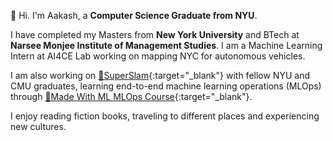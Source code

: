 👋 Hi. I'm Aakash, a **Computer Science Graduate from NYU**.

I have completed my Masters from **New York University** and BTech at **Narsee Monjee Institute of Management Studies**. I am a Machine Learning Intern at AI4CE Lab working on mapping NYC for autonomous vehicles.

I am also working on [📸SuperSlam](https://github.com/adityamwagh/SuperSLAM){:target="_blank"} with fellow NYU and CMU graduates, learning end-to-end machine learning operations (MLOps) through [📖Made With ML MLOps Course](https://madewithml.com/){:target="_blank"}. 

I enjoy reading fiction books, traveling to different places and experiencing new cultures.